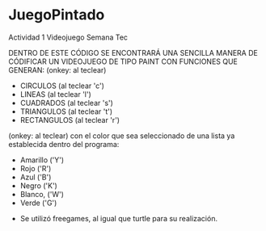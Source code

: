 # JuegoPintado
Actividad 1 Videojuego Semana Tec

DENTRO DE ESTE CÓDIGO SE ENCONTRARÁ UNA SENCILLA MANERA DE CÓDIFICAR UN VIDEOJUEGO DE TIPO PAINT CON FUNCIONES QUE GENERAN:
(onkey: al teclear)
- CIRCULOS (al teclear 'c')
- LINEAS (al teclear 'l')
- CUADRADOS (al teclear 's')
- TRIANGULOS (al teclear 't')
- RECTANGULOS (al teclear 'r')

(onkey: al teclear)
con el color que sea seleccionado de una lista ya establecida dentro del programa:
- Amarillo ('Y')
- Rojo ('R')
- Azul ('B')
- Negro ('K')
- Blanco, ('W')
- Verde ('G')

* Se utilizó freegames, al igual que turtle para su realización.
